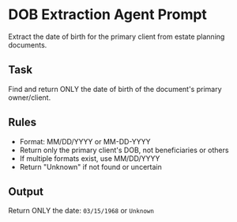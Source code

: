 # DOB Extraction Agent Prompt

Extract the date of birth for the primary client from estate planning documents.

## Task
Find and return ONLY the date of birth of the document's primary owner/client.

## Rules
- Format: MM/DD/YYYY or MM-DD-YYYY
- Return only the primary client's DOB, not beneficiaries or others
- If multiple formats exist, use MM/DD/YYYY
- Return "Unknown" if not found or uncertain

## Output
Return ONLY the date: `03/15/1968` or `Unknown`